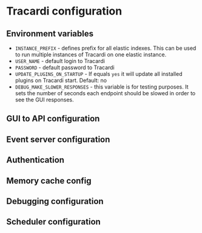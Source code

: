 # Tracardi configuration

## Environment variables

* `INSTANCE_PREFIX` - defines prefix for all elastic indexes. This can be used to run multiple instances of Tracardi on one elastic instance.
* `USER_NAME` - default login to Tracardi
* `PASSWORD` - default password to Tracardi
* `UPDATE_PLUGINS_ON_STARTUP` - If equals `yes` it will update all installed plugins on Tracardi start. Default: no
* `DEBUG_MAKE_SLOWER_RESPONSES` - this variable is for testing purposes. It sets the number of seconds each endpoint should be slowed in order to see the GUI responses.

## GUI to API configuration

## Event server configuration

## Authentication

## Memory cache config

## Debugging configuration

## Scheduler configuration

